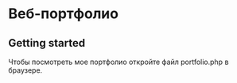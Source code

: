 # Веб-портфолио

## Getting started

Чтобы посмотреть мое портфолио откройте файл portfolio.php в браузере.